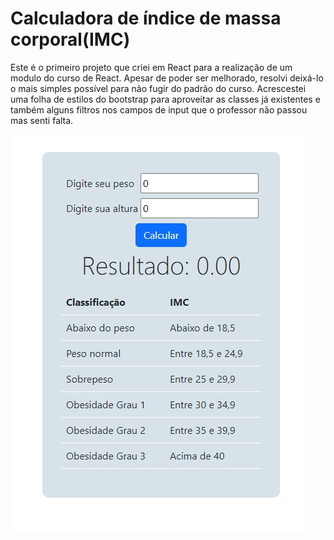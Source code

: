 # Calculadora de índice de massa corporal(IMC)

Este é o primeiro projeto que criei em React para a realização de um modulo do curso de React.
Apesar de poder ser melhorado, resolvi deixá-lo o mais simples possível para não fugir do padrão do curso. Acrescestei uma folha de estilos do bootstrap para aproveitar as classes já existentes e também alguns filtros nos campos de input que o professor não passou mas senti falta.

![imagem](https://github.com/Maykopr/Calculadora-IMC-React/blob/main/public/print-calculadora.jpg)
